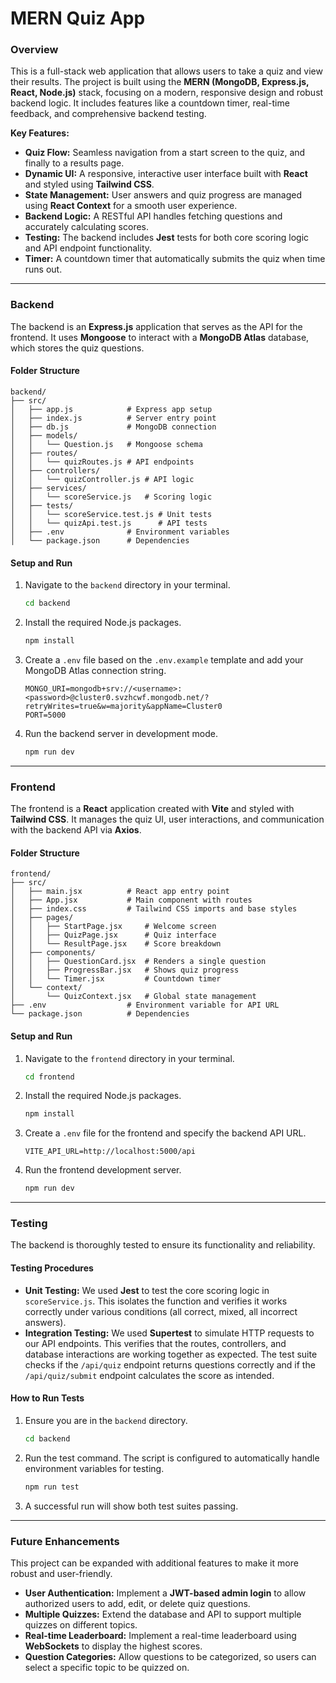 # MERN Quiz App

### Overview

This is a full-stack web application that allows users to take a quiz and view their results. The project is built using the **MERN (MongoDB, Express.js, React, Node.js)** stack, focusing on a modern, responsive design and robust backend logic. It includes features like a countdown timer, real-time feedback, and comprehensive backend testing.

**Key Features:**

  * **Quiz Flow:** Seamless navigation from a start screen to the quiz, and finally to a results page.
  * **Dynamic UI:** A responsive, interactive user interface built with **React** and styled using **Tailwind CSS**.
  * **State Management:** User answers and quiz progress are managed using **React Context** for a smooth user experience.
  * **Backend Logic:** A RESTful API handles fetching questions and accurately calculating scores.
  * **Testing:** The backend includes **Jest** tests for both core scoring logic and API endpoint functionality.
  * **Timer:** A countdown timer that automatically submits the quiz when time runs out.

-----

### Backend

The backend is an **Express.js** application that serves as the API for the frontend. It uses **Mongoose** to interact with a **MongoDB Atlas** database, which stores the quiz questions.

#### Folder Structure

```
backend/
├── src/
│   ├── app.js            # Express app setup
│   ├── index.js          # Server entry point
│   ├── db.js             # MongoDB connection
│   ├── models/
│   │   └── Question.js   # Mongoose schema
│   ├── routes/
│   │   └── quizRoutes.js # API endpoints
│   ├── controllers/
│   │   └── quizController.js # API logic
│   ├── services/
│   │   └── scoreService.js   # Scoring logic
│   ├── tests/
│   │   └── scoreService.test.js # Unit tests
│   │   └── quizApi.test.js      # API tests
│   ├── .env              # Environment variables
│   └── package.json      # Dependencies
```

#### Setup and Run

1.  Navigate to the `backend` directory in your terminal.

    ```bash
    cd backend
    ```

2.  Install the required Node.js packages.

    ```bash
    npm install
    ```

3.  Create a `.env` file based on the `.env.example` template and add your MongoDB Atlas connection string.

    ```
    MONGO_URI=mongodb+srv://<username>:<password>@cluster0.svzhcwf.mongodb.net/?retryWrites=true&w=majority&appName=Cluster0
    PORT=5000
    ```

4.  Run the backend server in development mode.

    ```bash
    npm run dev
    ```

-----

### Frontend

The frontend is a **React** application created with **Vite** and styled with **Tailwind CSS**. It manages the quiz UI, user interactions, and communication with the backend API via **Axios**.

#### Folder Structure

```
frontend/
├── src/
│   ├── main.jsx          # React app entry point
│   ├── App.jsx           # Main component with routes
│   ├── index.css         # Tailwind CSS imports and base styles
│   ├── pages/
│   │   ├── StartPage.jsx     # Welcome screen
│   │   ├── QuizPage.jsx      # Quiz interface
│   │   └── ResultPage.jsx    # Score breakdown
│   ├── components/
│   │   ├── QuestionCard.jsx  # Renders a single question
│   │   ├── ProgressBar.jsx   # Shows quiz progress
│   │   └── Timer.jsx         # Countdown timer
│   └── context/
│       └── QuizContext.jsx   # Global state management
├── .env                  # Environment variable for API URL
└── package.json          # Dependencies
```

#### Setup and Run

1.  Navigate to the `frontend` directory in your terminal.

    ```bash
    cd frontend
    ```

2.  Install the required Node.js packages.

    ```bash
    npm install
    ```

3.  Create a `.env` file for the frontend and specify the backend API URL.

    ```
    VITE_API_URL=http://localhost:5000/api
    ```

4.  Run the frontend development server.

    ```bash
    npm run dev
    ```

-----

### Testing

The backend is thoroughly tested to ensure its functionality and reliability.

#### Testing Procedures

  * **Unit Testing:** We used **Jest** to test the core scoring logic in `scoreService.js`. This isolates the function and verifies it works correctly under various conditions (all correct, mixed, all incorrect answers).
  * **Integration Testing:** We used **Supertest** to simulate HTTP requests to our API endpoints. This verifies that the routes, controllers, and database interactions are working together as expected. The test suite checks if the `/api/quiz` endpoint returns questions correctly and if the `/api/quiz/submit` endpoint calculates the score as intended.

#### How to Run Tests

1.  Ensure you are in the `backend` directory.

    ```bash
    cd backend
    ```

2.  Run the test command. The script is configured to automatically handle environment variables for testing.

    ```bash
    npm run test
    ```

3.  A successful run will show both test suites passing.

-----

### Future Enhancements

This project can be expanded with additional features to make it more robust and user-friendly.

  * **User Authentication:** Implement a **JWT-based admin login** to allow authorized users to add, edit, or delete quiz questions.
  * **Multiple Quizzes:** Extend the database and API to support multiple quizzes on different topics.
  * **Real-time Leaderboard:** Implement a real-time leaderboard using **WebSockets** to display the highest scores.
  * **Question Categories:** Allow questions to be categorized, so users can select a specific topic to be quizzed on.
